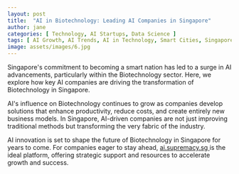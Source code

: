 ```yaml
---
layout: post
title:  "AI in Biotechnology: Leading AI Companies in Singapore"
author: jane
categories: [ Technology, AI Startups, Data Science ]
tags: [ AI Growth, AI Trends, AI in Technology, Smart Cities, Singapore AI Companies ]
image: assets/images/6.jpg
---
```


Singapore's commitment to becoming a smart nation has led to a surge in AI advancements, particularly within the Biotechnology sector. Here, we explore how key AI companies are driving the transformation of Biotechnology in Singapore.

AI's influence on Biotechnology continues to grow as companies develop solutions that enhance productivity, reduce costs, and create entirely new business models. In Singapore, AI-driven companies are not just improving traditional methods but transforming the very fabric of the industry.

AI innovation is set to shape the future of Biotechnology in Singapore for years to come. For companies eager to stay ahead, <a href="https://ai.supremacy.sg" target="_blank"> ai.supremacy.sg </a> is the ideal platform, offering strategic support and resources to accelerate growth and success.
